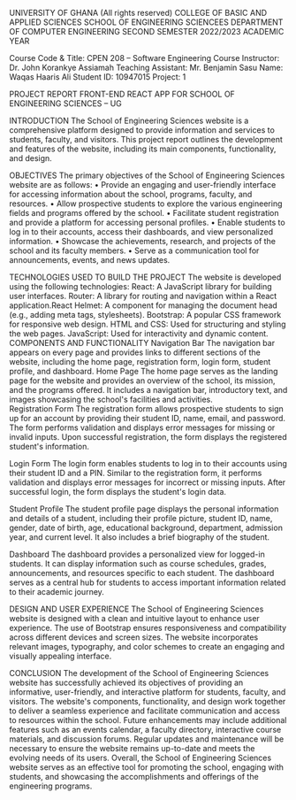  
UNIVERSITY OF GHANA
(All rights reserved)
COLLEGE OF BASIC AND APPLIED SCIENCES
SCHOOL OF ENGINEERING SCIENCEES
DEPARTMENT OF COMPUTER ENGINEERING
SECOND SEMESTER 2022/2023 ACADEMIC YEAR

Course Code & Title: CPEN 208 – Software Engineering
Course Instructor: Dr. John Korankye Assiamah
Teaching Assistant: Mr. Benjamin Sasu
Name: Waqas Haaris Ali 
Student ID: 10947015
Project: 1






PROJECT REPORT
FRONT-END REACT APP FOR SCHOOL OF ENGINEERING SCIENCES – UG

INTRODUCTION
The School of Engineering Sciences website is a comprehensive platform designed to provide information and services to students, faculty, and visitors. This project report outlines the development and features of the website, including its main components, functionality, and design.

OBJECTIVES
The primary objectives of the School of Engineering Sciences website are as follows:
•	Provide an engaging and user-friendly interface for accessing information about the school, programs, faculty, and resources.
•	Allow prospective students to explore the various engineering fields and programs offered by the school.
•	Facilitate student registration and provide a platform for accessing personal profiles.
•	Enable students to log in to their accounts, access their dashboards, and view personalized information.
•	Showcase the achievements, research, and projects of the school and its faculty members.
•	Serve as a communication tool for announcements, events, and news updates.


TECHNOLOGIES USED TO BUILD THE PROJECT
The website is developed using the following technologies:
React: A JavaScript library for building user interfaces.
Router: A library for routing and navigation within a React application.React Helmet: A component for managing the document head (e.g., adding meta tags, stylesheets).
Bootstrap: A popular CSS framework for responsive web design.
HTML and CSS: Used for structuring and styling the web pages.
JavaScript: Used for interactivity and dynamic content.
COMPONENTS AND FUNCTIONALITY
Navigation Bar 
The navigation bar appears on every page and provides links to different sections of the website, including the home page, registration form, login form, student profile, and dashboard.
Home Page
The home page serves as the landing page for the website and provides an overview of the school, its mission, and the programs offered. It includes a navigation bar, introductory text, and images showcasing the school's facilities and activities.  
Registration Form 
The registration form allows prospective students to sign up for an account by providing their student ID, name, email, and password. The form performs validation and displays error messages for missing or invalid inputs. Upon successful registration, the form displays the registered student's information.
 




Login Form 
The login form enables students to log in to their accounts using their student ID and a PIN. Similar to the registration form, it performs validation and displays error messages for incorrect or missing inputs. After successful login, the form displays the student's login data.
 

Student Profile 
The student profile page displays the personal information and details of a student, including their profile picture, student ID, name, gender, date of birth, age, educational background, department, admission year, and current level. It also includes a brief biography of the student.
 


Dashboard 
The dashboard provides a personalized view for logged-in students. It can display information such as course schedules, grades, announcements, and resources specific to each student. The dashboard serves as a central hub for students to access important information related to their academic journey.
 


DESIGN AND USER EXPERIENCE
The School of Engineering Sciences website is designed with a clean and intuitive layout to enhance user experience. The use of Bootstrap ensures responsiveness and compatibility across different devices and screen sizes. The website incorporates relevant images, typography, and color schemes to create an engaging and visually appealing interface.

CONCLUSION
The development of the School of Engineering Sciences website has successfully achieved its objectives of providing an informative, user-friendly, and interactive platform for students, faculty, and visitors. The website's components, functionality, and design work together to deliver a seamless experience and facilitate communication and access to resources within the school.
Future enhancements may include additional features such as an events calendar, a faculty directory, interactive course materials, and discussion forums. Regular updates and maintenance will be necessary to ensure the website remains up-to-date and meets the evolving needs of its users.
Overall, the School of Engineering Sciences website serves as an effective tool for promoting the school, engaging with students, and showcasing the accomplishments and offerings of the engineering programs.

